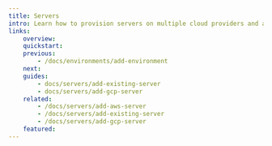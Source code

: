 ```yaml
---
title: Servers
intro: Learn how to provision servers on multiple cloud providers and also how to connect existing servers to Devopness.
links:
    overview:
    quickstart:
    previous:
        - /docs/environments/add-environment
    next:
    guides:
        - docs/servers/add-existing-server
        - docs/servers/add-gcp-server
    related:
        - /docs/servers/add-aws-server
        - /docs/servers/add-existing-server
        - /docs/servers/add-gcp-server
    featured:
---
```


